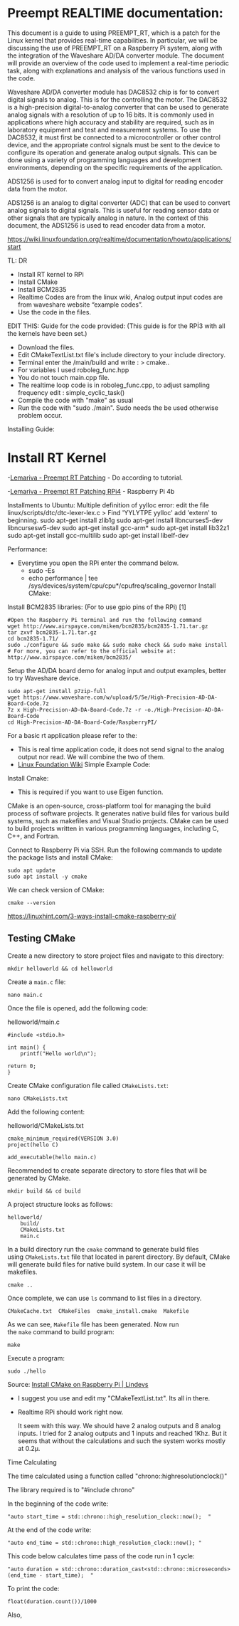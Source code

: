 # Preempt REALTIME documentation: 

This document is a guide to using PREEMPT_RT, which is a patch for the Linux kernel that provides real-time capabilities. In particular, we will be discussing the use of PREEMPT_RT on a Raspberry Pi system, along with the integration of the Waveshare AD/DA converter module. The document will provide an overview of the code used to implement a real-time periodic task, along with explanations and analysis of the various functions used in the code. 

Waveshare AD/DA converter module has DAC8532 chip is for to convert digital signals to analog. This is for the controlling the motor. The DAC8532 is a high-precision digital-to-analog converter that can be used to generate analog signals with a resolution of up to 16 bits. It is commonly used in applications where high accuracy and stability are required, such as in laboratory equipment and test and measurement systems. To use the DAC8532, it must first be connected to a microcontroller or other control device, and the appropriate control signals must be sent to the device to configure its operation and generate analog output signals. This can be done using a variety of programming languages and development environments, depending on the specific requirements of the application.

ADS1256 is used for to convert analog input to digital for reading encoder data from the motor. 

ADS1256 is an analog to digital converter (ADC) that can be used to convert analog signals to digital signals. This is useful for reading sensor data or other signals that are typically analog in nature. In the context of this document, the ADS1256 is used to read encoder data from a motor.

https://wiki.linuxfoundation.org/realtime/documentation/howto/applications/start

TL: DR 

- Install RT kernel to RPi
- Install CMake
- Install BCM2835
- Realtime Codes are from the linux wiki, Analog output input codes are from waveshare website “example codes”.
- Use the code in the files.

EDIT THIS: Guide for the code provided: 
(This guide is for the RPİ3 with all the kernels have been set.)

- Download the files.
- Edit CMakeTextList.txt file's include directory to your include directory.
- Terminal enter the /main/build and write : > cmake..
- For variables I used roboleg_func.hpp
- You do not touch main.cpp file.
- The realtime loop code is in roboleg_func.cpp, to adjust sampling frequency edit : simple_cyclic_task()
- Compile the code with "make" as usual
- Run the code with "sudo ./main". Sudo needs the be used otherwise problem occur. 

Installing Guide:

# Install RT Kernel
-[Lemariva - Preempt RT Patching](https://lemariva.com/blog/2018/07/raspberry-pi-preempt-rt-patching-tutorial-for-kernel-4-14-y)  - Do according to tutorial.


-[Lemariva - Preempt RT Patching RPi4](https://lemariva.com/blog/2019/09/raspberry-pi-4b-preempt-rt-kernel-419y-performance-test) - Raspberry Pi 4b

Installments to Ubuntu:
Multiple definition of yylloc error: edit the file linux/scripts/dtc/dtc-lexer-lex.c > Find 'YYLYTPE yylloc' add 'extern' to beginning.
sudo apt-get install zlib1g
sudo apt-get install libncurses5-dev libncursesw5-dev 
sudo apt-get install gcc-arm* 
sudo apt-get install lib32z1
sudo apt-get install gcc-multilib
sudo apt-get install libelf-dev



Performance:
- Everytime you open the RPi enter the command below.
  - sudo -Es
  - echo performance | tee /sys/devices/system/cpu/cpu*/cpufreq/scaling_governor
Install CMake:



Install BCM2835 libraries: (For to use gpio pins of the RPi) [1]

	#Open the Raspberry Pi terminal and run the following command
	wget http://www.airspayce.com/mikem/bcm2835/bcm2835-1.71.tar.gz
	tar zxvf bcm2835-1.71.tar.gz
	cd bcm2835-1.71/
	sudo ./configure && sudo make && sudo make check && sudo make install
	# For more, you can refer to the official website at: http://www.airspayce.com/mikem/bcm2835/
	
Setup the AD/DA board demo for analog input and output examples, better to try Waveshare device. 

	sudo apt-get install p7zip-full
	wget https://www.waveshare.com/w/upload/5/5e/High-Precision-AD-DA-Board-Code.7z
	7z x High-Precision-AD-DA-Board-Code.7z -r -o./High-Precision-AD-DA-Board-Code
	cd High-Precision-AD-DA-Board-Code/RaspberryPI/

For a basic rt application please refer to the: 

 - This is real time application code, it does not send signal to the analog output nor read. We will combine the two of them.
 - [Linux Foundation Wiki](https://wiki.linuxfoundation.org/realtime/documentation/howto/applications/start)
   Simple Example Code:

Install Cmake:
- This is required if you want to use Eigen function.

 CMake is an open-source, cross-platform tool for managing the build process of software projects. It generates native build files for various build systems, such as makefiles and Visual Studio projects. CMake can be used to build projects written in various programming languages, including C, C++, and Fortran.

Connect to Raspberry Pi via SSH. Run the following commands to update the package lists and install CMake:

```
sudo apt update
sudo apt install -y cmake
```

We can check version of CMake:
```
cmake --version
```
https://linuxhint.com/3-ways-install-cmake-raspberry-pi/ 

## **Testing CMake**

Create a new directory to store project files and navigate to this directory:

```
mkdir helloworld && cd helloworld
```

Create a `main.c` file:

```
nano main.c
```

Once the file is opened, add the following code:

helloworld/main.c

```
#include <stdio.h>

int main() {
    printf("Hello world\n");

return 0;
}
```

Create CMake configuration file called `CMakeLists.txt`:

```
nano CMakeLists.txt
```

Add the following content:

helloworld/CMakeLists.txt

```
cmake_minimum_required(VERSION 3.0)
project(hello C)

add_executable(hello main.c)
```

Recommended to create separate directory to store files that will be generated by CMake.

```
mkdir build && cd build
```

A project structure looks as follows:

```
helloworld/
    build/
    CMakeLists.txt
    main.c
```

In a build directory run the `cmake` command to generate build files using `CMakeLists.txt` file that located in parent directory. By default, CMake will generate build files for native build system. In our case it will be makefiles.

```
cmake ..
```

Once complete, we can use `ls` command to list files in a directory.

```
CMakeCache.txt  CMakeFiles  cmake_install.cmake  Makefile
```

As we can see, `Makefile` file has been generated. Now run the `make` command to build program:

```
make
```

Execute a program:

	sudo ./hello

Source: [Install CMake on Raspberry Pi | Lindevs](https://lindevs.com/install-cmake-on-raspberry-pi/)

- I suggest you use and edit my "CMakeTextList.txt". Its all in there.
- Realtime RPi should work right now.

  It seem with this way. We should have 2 analog outputs and 8 analog inputs. I tried for 2 analog outputs and 1 inputs and reached 1Khz. But it seems that without the calculations and such the system works mostly at 0.2µ.
  

Time Calculating

The time calculated using a function called "chrono::highresolutionclock()"

The library required is to "#include chrono"

In the beginning of the code write: 

	"auto start_time = std::chrono::high_resolution_clock::now();  "

At the end of the code write: 

	"auto end_time = std::chrono::high_resolution_clock::now(); "

This code below calculates time pass of the code run in 1 cycle: 

	"auto duration = std::chrono::duration_cast<std::chrono::microseconds>(end_time - start_time);  "
     
To print the code: 

	float(duration.count())/1000    


Also, 


